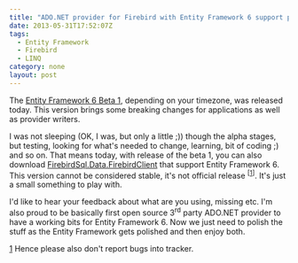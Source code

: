 ```yaml
---
title: "ADO.NET provider for Firebird with Entity Framework 6 support preview"
date: 2013-05-31T17:52:07Z
tags:
  - Entity Framework
  - Firebird
  - LINQ
category: none
layout: post
---
```

The [Entity Framework 6 Beta 1][1], depending on your timezone, was released today. This version brings some breaking changes for applications as well as provider writers.

<!-- excerpt -->

I was not sleeping (OK, I was, but only a little ;)) though the alpha stages, but testing, looking for what's needed to change, learning, bit of coding ;) and so on. That means today, with release of the beta 1, you can also download [FirebirdSql.Data.FirebirdClient][2] that support Entity Framework 6. This version cannot be considered stable, it's not official release <sup>[<a href=#ref1>1</a>]</sup>. It's just a small something to play with.

I'd like to hear your feedback about what are you using, missing etc. I'm also proud to be basically first open source 3<sup>rd</sup> party ADO.NET provider to have a working bits for Entity Framework 6. Now we just need to polish the stuff as the Entity Framework gets polished and then enjoy both.

<a name="ref1">[1]</a> Hence please also don't report bugs into tracker.

[1]: http://blogs.msdn.com/b/adonet/archive/2013/05/30/ef6-beta-1-available.aspx
[2]: http://ge.tt/api/1/files/8Itle9i/0/blob?download